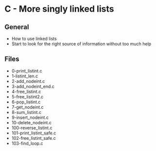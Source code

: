 # C - More singly linked lists


## General 
- How to use linked lists
- Start to look for the right source of information without too much help

## Files
- 0-print_listint.c
- 1-listint_len.c
- 2-add_nodeint.c
- 3-add_nodeint_end.c
- 4-free_listint.c
- 5-free_listint2.c
- 6-pop_listint.c
- 7-get_nodeint.c
- 8-sum_listint.c
- 9-insert_nodeint.c
- 10-delete_nodeint.c
- 100-reverse_listint.c
- 101-print_listint_safe.c
- 102-free_listint_safe.c
- 103-find_loop.c
